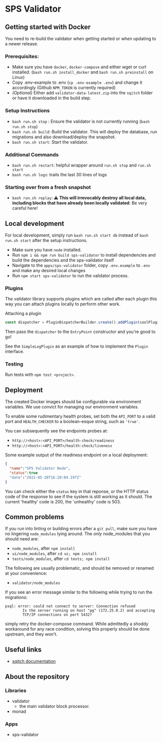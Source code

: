 # SPS Validator
## Getting started with Docker

You need to re-build the validator when getting started or when updating to a newer release.

### Prerequisites:

- Make sure you have `docker`, `docker-compose` and either wget or curl installed. (`bash run.sh install_docker` and `bash run.sh preinstall` on Linux)
- Copy .env-example to .env (`cp .env-example .env`) and change it accordingly (Github `NPM_TOKEN` is currently required)
- _(Optional)_ Either add `validator-data-latest.zip` into the `sqitch` folder or have it downloaded in the build step.

### Setup Instructions

- `bash run.sh stop` : Ensure the validator is not currently running (`bash run.sh stop`)
- `bash run.sh build`: Build the validator.  This will deploy the database, run migrations and also download/deploy the snapshot.
- `bash run.sh start`: Start the validator.

### Additional Commands

- `bash run.sh restart`: helpful wrapper around `run.sh stop` and `run.sh start`
- `bash run.sh logs`: trails the last 30 lines of logs

### Starting over from a fresh snapshot

- `bash run.sh replay`:  :warning: **This will irrevocably destroy all local data, including blocks that have already been locally validated**: Be very careful here!

## Local development

For local development, simply run `bash run.sh start db` instead of `bash run.sh start` after the setup instructions.

- Make sure you have `node` installed.
- Run `npm i && npm run build sps-validator` to install dependencies and build the dependencies and the sps-validator itself
- Navigate to the `apps/sps-validator` folder, copy `.env.example` to `.env` and make any desired local changes
- Run `npm start sps-validator` to run the validator process.

### Plugins

The validator library supports plugins which are called after each plugin this way you can attach plugins locally to perform
other work.

Attaching a plugin
```typescript
const dispatcher = PluginDispatcherBuilder.create().addPlugin(coolPlugin).build();
```
Then pass the `dispatcher` to the `EntryPoint` constructor and you're good to go!

See the `SimpleLogPlugin` as an example of how to implement the `Plugin` interface.

### Testing
Run tests with `npm test <project>`.

## Deployment
The created Docker images should be configurable via environment variables. 
We use convict for managing our environment variables.

To enable some rudimentary health probes, set both the `API_PORT` to a
valid port and `HEALTH_CHECKER` to a boolean-esque string, such as
`'true'`. 

You can subsequently see the endpoints probes at:
- `http://<host>:<API_PORT>/health-check/readiness`
- `http://<host>:<API_PORT>/health-check/liveness`

Some example output of the readiness endpoint on a local deployment:
```json
{
  "name":"SPS Validator Node",
  "status":true
  "date":"2022-05-20T16:20:04.197Z"
}
```

You can check either the `status` key in that reponse, or the HTTP status code of the response to see if the system is still working as it should.
The current 'healthy' code is 200, the 'unhealthy' code is 503.

## Common problems
If you run into linting or building errors after a `git pull`, make sure you have no lingering `node_modules` lying around.
The _only_ node_modules that you should need are:
- `node_modules`, after `npm install`
- `ui/node_modules`, after `cd ui; npm install`
- `tests/node_modules`, after `cd tests; npm install`

The following are usually problematic, and should be removed or renamed at your convenience:
- `validator/node_modules`

If you see an error message similar to the following while trying to run the migrations:
```
psql: error: could not connect to server: Connection refused
        Is the server running on host "pg" (172.25.0.2) and accepting
        TCP/IP connections on port 5432?
```
simply retry the docker-compose command.
While admittedly a shoddy workaround for any race condition, solving this properly should be done upstream, and they won't.

## Useful links
- [sqitch documentation](https://sqitch.org/docs/)

## About the repository

### Libraries

- validator
  - the main validator block processor.
- monad

### Apps
- sps-validator
